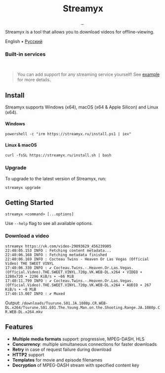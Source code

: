 <p align="center">
  <h1 align="center">Streamyx</h1>
</p>

<p align="center">
  <a aria-label="Join Discord community" href="https://discord.gg/fHMgAgc7gU">
    <img alt="" src="https://img.shields.io/badge/Discord-server-black?style=flat&logo=Discord&logoColor=white">
  </a>
  <a aria-label="Join Telegram community" href="https://t.me/streamyxtalks">
    <img alt="" src="https://img.shields.io/badge/Telegram-chat-black?style=flat&logo=Telegram&logoColor=white">
  </a>
  <img alt="" src="https://img.shields.io/github/downloads/vitalygashkov/streamyx/latest/total?style=flat&color=black">
  <img alt="" src="https://img.shields.io/github/downloads/vitalygashkov/streamyx/total?style=flat&color=black">
</p>

Streamyx is a tool that allows you to download videos for offline-viewing.

<div align="left">
  <span>English</span> •
  <a href="https://github.com/vitalygashkov/streamyx/tree/main/README.ru.md">Pусский</a>
</div>

### Built-in services

<a aria-label="Crunchyroll" href="https://crunchyroll.com"><img alt="" src="https://img.shields.io/badge/Crunchyroll-F47521?style=flat-square&logo=crunchyroll&logoColor=white"></a>
<a aria-label="Weibo" href="https://m.weibo.cn/"><img alt="" src="https://img.shields.io/badge/Weibo-D62B2A?style=flat-square&logo=sina-weibo&logoColor=white"></a>
<a aria-label="SoundCloud" href="https://soundcloud.com/"><img alt="" src="https://img.shields.io/badge/SoundCloud-FF3300?style=flat-square&logo=soundcloud&logoColor=white"></a>
<a aria-label="VK" href="https://vk.com/video"><img alt="" src="https://img.shields.io/badge/VK-0077ff.svg?&style=flat-square&logo=vk&logoColor=white"></a>
<a aria-label="Rutube" href="https://rutube.ru/"><img alt="" src="https://img.shields.io/badge/RUTUBE-100943?style=flat-square&logoColor=white"></a>
<a aria-label="VirtualRoom" href="https://virtualroom.ru/"><img alt="" src="https://img.shields.io/badge/VirtualRoom-01aade?style=flat-square&logoColor=white"></a>
<a aria-label="НТВ" href="https://www.ntv.ru/"><img alt="" src="https://img.shields.io/badge/НТВ-00aa01?style=flat-square&logoColor=white"></a>

> You can add support for any streaming service yourself! See [example](https://github.com/vitalygashkov/streamyx-service-example) for more details.

## Install

Streamyx supports Windows (x64), macOS (x64 & Apple Silicon) and Linux (x64).

#### Windows

```shell
powershell -c "irm https://streamyx.ru/install.ps1 | iex"
```

#### Linux & macOS

```shell
curl -fsSL https://streamyx.ru/install.sh | bash
```

### Upgrade

To upgrade to the latest version of Streamyx, run:

```shell
streamyx upgrade
```

## Getting Started

```shell
streamyx <command> [...options]
```

Use `--help` flag to see all available options.

### Download a video

```shell
streamyx https://vk.com/video-29093629_456239905
22:40:05.153 INFO : Fetching content metadata...
22:40:06.168 INFO : Fetching metadata finished
22:40:06.169 INFO : Cocteau Twins - Heaven Or Las Vegas (Official Video) THE SWEET VINYL
17:40:06.330 INFO : ✔ Cocteau.Twins.-.Heaven.Or.Las.Vegas.(Official.Video).THE.SWEET.VINYL.720p.VK.WEB-DL.x264 ∙ VIDEO ∙ 1280x720 ∙ 2296 KiB/s ∙ ~66 MiB
17:40:11.799 INFO : ✔ Cocteau.Twins.-.Heaven.Or.Las.Vegas.(Official.Video).THE.SWEET.VINYL.720p.VK.WEB-DL.x264 ∙ AUDIO ∙ 267 KiB/s ∙ ~8 MiB
17:40:13.007 INFO : ✔ Muxed
```

Output: `/downloads/Tsurune.S01.JA.1080p.CR.WEB-DL.x264/Tsurune.S01.E01.The.Young.Man.on.the.Shooting.Range.JA.1080p.CR.WEB-DL.x264.mkv`

## Features

- **Multiple media formats** support: progressive, MPEG-DASH, HLS
- **Concurrency**: multiple simultaneous connections for faster downloads
- **Retry** in case of request failure during download
- **HTTP2** support
- **Templates** for movie and episode filenames
- **Decryption** of MPEG-DASH stream with specified content key
